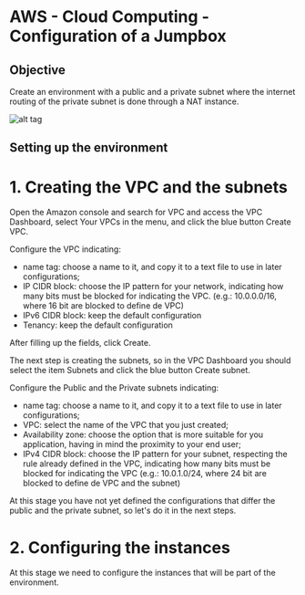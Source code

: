 # AWS - Cloud Computing - Configuration of a Jumpbox

## Objective
Create an environment with a public and a private subnet where the internet routing of the private subnet is done through a NAT instance.

![alt tag](https://docs.aws.amazon.com/vpc/latest/userguide/images/nat-instance-diagram.png)

## Setting up the environment

# 1. Creating the VPC and the subnets

Open the Amazon console and search for VPC and access the VPC Dashboard, select Your VPCs in the menu, and click the blue button Create VPC. 

Configure the VPC indicating:
- name tag: choose a name to it, and copy it to a text file to use in later configurations;
- IP CIDR block: choose the IP pattern for your network, indicating how many bits must be blocked for indicating the VPC.  (e.g.: 10.0.0.0/16, where 16 bit are blocked to define de VPC)
- IPv6 CIDR block: keep the default configuration
- Tenancy: keep the default configuration

After filling up the fields, click Create.

The next step is creating the subnets, so in the VPC Dashboard you should select the item Subnets and click the blue button Create subnet.


Configure the Public and the Private subnets indicating:

- name tag: choose a name to it, and copy it to a text file to use in later configurations;
- VPC: select the name of the VPC that you just created;
- Availability zone: choose the option that is more suitable for you application, having in mind the proximity to your end user;
- IPv4 CIDR block: choose the IP pattern for your subnet, respecting the rule already defined in the VPC, indicating how many bits must be blocked for indicating the VPC (e.g.: 10.0.1.0/24, where 24 bit are blocked to define de VPC and the subnet) 

At this stage you have not yet defined the configurations that differ the public and the private subnet, so let's do it in the next steps.

# 2. Configuring the instances

At this stage we need to configure the instances that will be part of the environment.






